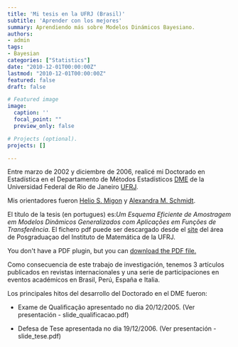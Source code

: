 ```yaml
---
title: 'Mi tesis en la UFRJ (Brasil)'
subtitle: 'Aprender con los mejores'
summary: Aprendiendo más sobre Modelos Dinámicos Bayesiano.
authors:
- admin
tags:
- Bayesian
categories: ["Statistics"]
date: "2010-12-01T00:00:00Z"
lastmod: "2010-12-01T00:00:00Z"
featured: false
draft: false

# Featured image
image:
  caption: ''
  focal_point: ""
  preview_only: false

# Projects (optional).
projects: []

---
```


Entre marzo de 2002 y diciembre de 2006, realicé mi Doctorado en Estadística en el Departamento de Métodos Estadísticos [DME](http://www.dme.ufrj.br/) de la Universidad Federal de Rio de Janeiro [UFRJ](https://ufrj.br/). 

Mis orientadores fueron [Helio S. Migon](https://www.researchgate.net/profile/Helio_Migon) y [Alexandra M. Schmidt](http://alex-schmidt.research.mcgill.ca/). 

El título de la tesis (en portugues) es:*Um Esquema Eficiente de Amostragem em Modelos Dinâmicos Generalizados com Aplicações em Funções de Transferência*. El fichero pdf puede ser descargado desde el [site](http://www.pg.im.ufrj.br/teses/Estatistica/Doutorado/005.pdf) del área de Posgraduaçao del Instituto de Matemática de la UFRJ.

<object data="/files/TeseDoutorado.pdf" type="application/pdf"
        width="600" height="800" typemustmatch>
  <p>You don't have a PDF plugin, but you can <a href="/files/TeseDoutorado.pdf">download the PDF file.</a></p>
</object>

Como consecuencia de este trabajo de investigación, tenemos 3 artículos publicados en revistas internacionales y una serie de participaciones en eventos académicos en Brasil, Perú, España e Italia.

Los principales hitos del desarrollo del Doctorado en el DME fueron:

 - Exame de Qualificação apresentado no dia 20/12/2005. (Ver presentación - slide_qualificacao.pdf)
 
 - Defesa de Tese apresentada no dia 19/12/2006. (Ver presentación - slide_tese.pdf)


